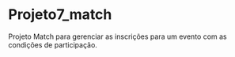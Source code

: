 # Projeto7_match
Projeto Match para gerenciar as inscrições para um evento com as condições de participação.
